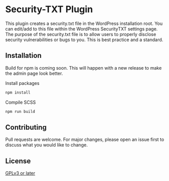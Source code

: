 # Security-TXT Plugin

This plugin creates a security.txt file in the WordPress installation root. You can edit/add to this file within the WordPress SecurityTXT settings page. The purpose of the security.txt file is to allow users to properly disclose security vulnerabilities or bugs to you. This is best practice and a standard.

## Installation

Build for npm is coming soon. This will happen with a new release to make the admin page look better.

Install packages
```bash
npm install
```

Compile SCSS
```bash
npm run build
```

## Contributing

Pull requests are welcome. For major changes, please open an issue first
to discuss what you would like to change.

## License

[GPLv3 or later](https://www.gnu.org/licenses/gpl-3.0.html)
